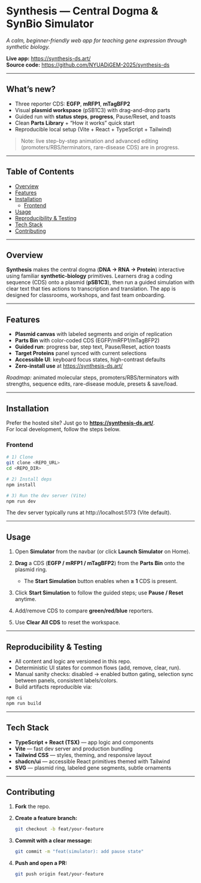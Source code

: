# Synthesis — Central Dogma & SynBio Simulator

*A calm, beginner-friendly web app for teaching gene expression through synthetic biology.*

**Live app:** https://synthesis-ds.art/  
**Source code:** https://github.com/NYUADiGEM-2025/synthesis-ds

---

## What’s new?
- Three reporter CDS: **EGFP**, **mRFP1**, **mTagBFP2**
- Visual **plasmid workspace** (pSB1C3) with drag-and-drop parts
- Guided run with **status steps**, **progress**, Pause/Reset, and toasts
- Clean **Parts Library** + “How it works” quick start
- Reproducible local setup (Vite + React + TypeScript + Tailwind)

> Note: live step-by-step animation and advanced editing (promoters/RBS/terminators, rare-disease CDS) are in progress.

---

## Table of Contents
- [Overview](#overview)
- [Features](#features)
- [Installation](#installation)
  - [Frontend](#frontend)
- [Usage](#usage)
- [Reproducibility & Testing](#reproducibility--testing)
- [Tech Stack](#tech-stack)
- [Contributing](#contributing)

---

## Overview
**Synthesis** makes the central dogma (**DNA → RNA → Protein**) interactive using familiar **synthetic-biology** primitives. Learners drag a coding sequence (CDS) onto a plasmid (**pSB1C3**), then run a guided simulation with clear text that ties actions to transcription and translation. The app is designed for classrooms, workshops, and fast team onboarding.

---

## Features
- **Plasmid canvas** with labeled segments and origin of replication
- **Parts Bin** with color-coded CDS (EGFP/mRFP1/mTagBFP2)
- **Guided run**: progress bar, step text, Pause/Reset, action toasts
- **Target Proteins** panel synced with current selections
- **Accessible UI**: keyboard focus states, high-contrast defaults
- **Zero-install use** at https://synthesis-ds.art/

*Roadmap:* animated molecular steps, promoters/RBS/terminators with strengths, sequence edits, rare-disease module, presets & save/load.

---

## Installation

Prefer the hosted site? Just go to **https://synthesis-ds.art/**.  
For local development, follow the steps below.

### Frontend
```bash
# 1) Clone
git clone <REPO_URL>
cd <REPO_DIR>

# 2) Install deps
npm install

# 3) Run the dev server (Vite)
npm run dev
```
The dev server typically runs at http://localhost:5173 (Vite default).

---

## Usage

1. Open **Simulator** from the navbar (or click **Launch Simulator** on Home).

2. **Drag** a CDS (**EGFP / mRFP1 / mTagBFP2**) from the **Parts Bin** onto the plasmid ring.  
   - The **Start Simulation** button enables when **≥ 1** CDS is present.

3. Click **Start Simulation** to follow the guided steps; use **Pause / Reset** anytime.

4. Add/remove CDS to compare **green/red/blue** reporters.

5. Use **Clear All CDS** to reset the workspace.

---

## Reproducibility & Testing

- All content and logic are versioned in this repo.
- Deterministic UI states for common flows (add, remove, clear, run).
- Manual sanity checks: disabled → enabled button gating, selection sync between panels, consistent labels/colors.
- Build artifacts reproducible via:

```bash
npm ci
npm run build
```
---
## Tech Stack

- **TypeScript + React (TSX)** — app logic and components  
- **Vite** — fast dev server and production bundling  
- **Tailwind CSS** — styles, theming, and responsive layout  
- **shadcn/ui** — accessible React primitives themed with Tailwind  
- **SVG** — plasmid ring, labeled gene segments, subtle ornaments

---
## Contributing

1. **Fork** the repo.

2. **Create a feature branch:**
   ```bash
   git checkout -b feat/your-feature
   ```
3. **Commit with a clear message:**
   ```bash
   git commit -m "feat(simulator): add pause state"
   ```
4. **Push and open a PR:**
   ```bash
   git push origin feat/your-feature
   ```

